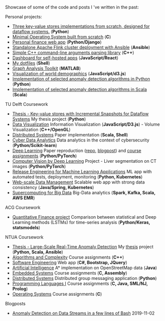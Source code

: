 Showcase of some of the code and posts I 've written in the past:

Personal projects:

- [Three key-value stores implementations from scratch, designed for dataflow systems.](https://github.com/delftdata/stateflow-kevo) (**Python**)
- [Minimal Operating System built from scratch](https://github.com/nikosgavalas/nikOS) (**C**)
- [Personal finance web app](https://github.com/nikosgavalas/personal-finance-app) (**Python/Django**)
- [Standalone Apache Flink cluster deployment with Ansible](https://github.com/nikosgavalas/ansible-flink) (**Ansible**)
- [Simple C++ command-line arguments parsing library](https://github.com/nikosgavalas/easyargs) (**C++**)
- [Dashboard for self-hosted apps](https://github.com/nikosgavalas/hub) (**JavaScript/React**)
- [My dotfiles](https://github.com/nikosgavalas/dotfiles) (**Shell**)
- [Graph Analysis Toolkit](https://github.com/nikosgavalas/graph-analysis-toolkit) (**MATLAB**)
- [Visualization of world demographics](https://nikosg.com/world-population/) (**JavaScript/d3.js**)
- [Implementation of selected anomaly detection algorithms in Python](https://github.com/nikosgavalas/anomaly-detection-python) (**Python**)
- [Implementation of selected anomaly detection algorithms in Scala](https://github.com/nikosgavalas/anomaly-detection-scala) (**Scala**)

TU Delft Coursework

- [Thesis - Key-value stores with Incremental Snapshots for Dataflow Systems](https://github.com/NikosGavalas/tud-thesis) My thesis project (**Python**)
- [Data Visualization](https://github.com/nikosgavalas/tud-datavis) Information Visualization (**JavaScript/D3.js**) - Volume Visualization (**C++/OpenGL**)
- [Distributed Systems](https://github.com/nikosgavalas/tud-distributed) Paper implementation (**Scala, Shell**)
- [Cyber Data Analytics](https://github.com/nikosgavalas/tud-cda) Data analytics in the context of cybersecurity (**Python/Scikit-learn**)
- [Deep Learning](https://github.com/nikosgavalas/tud-dl) Paper reproduction ([repo](https://github.com/athatheo/House-GANs-Reproduction), [blogpost](https://nikosg.com/dl.html)) and [course assignments](https://github.com/nikosgavalas/tud-dl) (**Python/PyTorch**)
- [Computer Vision by Deep Learning](https://github.com/markos-gkozntaris/Does-UNet3-Generalize) Project - Liver segmentation on CT images (**Python/PyTorch**)
- [Release Engineering for Machine Learning Applications](https://github.com/athatheo/remla-baseline-project) ML app with automated tests, deployment, monitoring (**Python, Kubernetes**)
- [Web-scale Data Management](https://github.com/tud-wdm-group-3/ShoppingCart) Scalable web app with strong data consistency (**Java/Spring, Kubernetes**)
- [Supercomputing for Big Data](https://github.com/nikosgavalas/tud-sbd/tree/master) Big-Data analytics (**Spark, Kafka, Scala, AWS EMR**)

ACG Coursework

- [Quantitative Finance project](https://github.com/nikosgavalas/acg-quantfin) Comparison between statistical and Deep Learning methods (LSTMs) for time-series analysis (**Python/Keras, statsmodels**)


NTUA Coursework

- [Thesis - Large-Scale Real-Time Anomaly Detection](https://github.com/nikosgavalas/ntua-thesis) My [thesis](https://dspace.lib.ntua.gr/xmlui/bitstream/handle/123456789/49060/thesis_gavalas.pdf) project (**Python, Scala, Ansible**)
- [Algorithms and Complexity](https://github.com/nikosgavalas/ntua-algo) Course assignments (**C++**)
- [Software Engineering](https://github.com/nikosgavalas/ntua-softeng) Web app (**C#, Bootstrap, JQuery**)
- [Artificial Intelligence](https://github.com/nikosgavalas/ntua-ai) A\* implementation on OpenStreetMap data (**Java**)
- [Embedded Systems](https://github.com/nikosgavalas/ntua-embedded) Course assignments (**C, Assembly**)
- [Distributed Systems](https://github.com/nikosgavalas/ntua-distrib) Distributed group messaging application (**Python**)
- [Programming Languages I](https://github.com/nikosgavalas/ntua-proglang) Course assignments (**C, Java, SML/NJ, Prolog**)
- [Operating Systems](https://github.com/NikosGavalas/ntua-os) Course assignments (**C**)
</details>

Blogposts

- [Anomaly Detection on Data Streams in a few lines of Bash](./anomaly-detection-on-streams-in-bash.md) 2019-11-02
